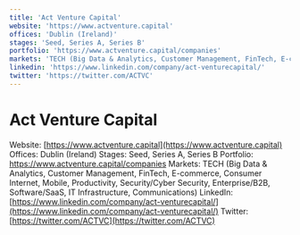 ```yaml
---
title: 'Act Venture Capital'
website: 'https://www.actventure.capital'
offices: 'Dublin (Ireland)'
stages: 'Seed, Series A, Series B'
portfolio: 'https://www.actventure.capital/companies'
markets: 'TECH (Big Data & Analytics, Customer Management, FinTech, E-commerce, Consumer Internet, Mobile, Productivity, Security/Cyber Security, Enterprise/B2B, Software/SaaS, IT Infrastructure, Communications)'
linkedin: 'https://www.linkedin.com/company/act-venturecapital/'
twitter: 'https://twitter.com/ACTVC'
---
```


# Act Venture Capital
Website: [https://www.actventure.capital](https://www.actventure.capital)
Offices: Dublin (Ireland)
Stages: Seed, Series A, Series B
Portfolio: https://www.actventure.capital/companies
Markets: TECH (Big Data & Analytics, Customer Management, FinTech, E-commerce, Consumer Internet, Mobile, Productivity, Security/Cyber Security, Enterprise/B2B, Software/SaaS, IT Infrastructure, Communications)
LinkedIn: [https://www.linkedin.com/company/act-venturecapital/](https://www.linkedin.com/company/act-venturecapital/)
Twitter: [https://twitter.com/ACTVC](https://twitter.com/ACTVC)
